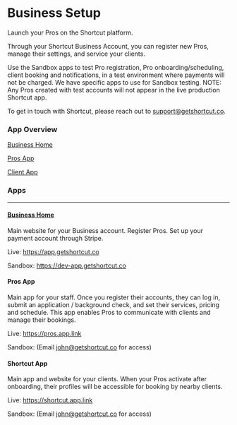 # Business Setup
Launch your Pros on the Shortcut platform.

Through your Shortcut Business Account, you can register new Pros, manage their settings, and service your clients.

Use the Sandbox apps to test Pro registration, Pro onboarding/scheduling, client booking and notifications, in a test environment where payments will not be charged. We have specific apps to use for Sandbox testing. NOTE: Any Pros created with test accounts will not appear in the live production Shortcut app.

To get in touch with Shortcut, please reach out to support@getshortcut.co.

### App Overview

[Business Home](#businessHome)

[Pros App](#prosApp)

[Client App](#clientApp)

### Apps

***

#### [Business Home](#businessHome)
Main website for your Business account. Register Pros. Set up your payment account through Stripe.

Live: https://app.getshortcut.co

Sandbox: https://dev-app.getshortcut.co


#### Pros App
Main app for your staff. Once you register their accounts, they can log in, submit an application / background check, and set their services, pricing and schedule. This app enables Pros to communicate with clients and manage their bookings.

Live: https://pros.app.link

Sandbox: (Email john@getshortcut.co for access)


#### Shortcut App
Main app and website for your clients. When your Pros activate after onboarding, their profiles will be accessible for booking by nearby clients.

Live: https://shortcut.app.link

Sandbox: (Email john@getshortcut.co for access)
